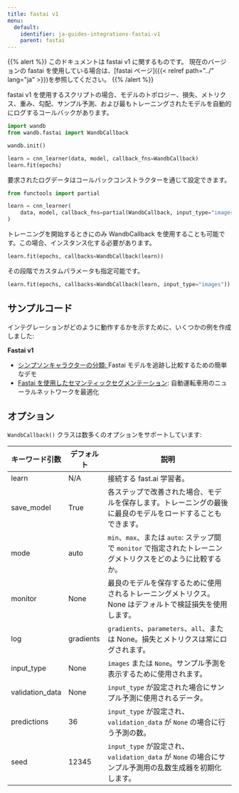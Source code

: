 ```yaml
---
title: fastai v1
menu:
  default:
    identifier: ja-guides-integrations-fastai-v1
    parent: fastai
---
```


{{% alert %}}
このドキュメントは fastai v1 に関するものです。
現在のバージョンの fastai を使用している場合は、[fastai ページ]({{< relref path="../" lang="ja" >}})を参照してください。
{{% /alert %}}

fastai v1 を使用するスクリプトの場合、モデルのトポロジー、損失、メトリクス、重み、勾配、サンプル予測、および最もトレーニングされたモデルを自動的にログするコールバックがあります。

```python
import wandb
from wandb.fastai import WandbCallback

wandb.init()

learn = cnn_learner(data, model, callback_fns=WandbCallback)
learn.fit(epochs)
```

要求されたログデータはコールバックコンストラクターを通じて設定できます。

```python
from functools import partial

learn = cnn_learner(
    data, model, callback_fns=partial(WandbCallback, input_type="images")
)
```

トレーニングを開始するときにのみ WandbCallback を使用することも可能です。この場合、インスタンス化する必要があります。

```python
learn.fit(epochs, callbacks=WandbCallback(learn))
```

その段階でカスタムパラメータも指定可能です。

```python
learn.fit(epochs, callbacks=WandbCallback(learn, input_type="images"))
```

## サンプルコード

インテグレーションがどのように動作するかを示すために、いくつかの例を作成しました:

**Fastai v1**

* [シンプソンキャラクターの分類](https://github.com/borisdayma/simpsons-fastai)[: ](https://app.wandb.ai/jxmorris12/huggingface-demo/reports/A-Step-by-Step-Guide-to-Tracking-Hugging-Face-Model-Performance--VmlldzoxMDE2MTU)Fastai モデルを追跡し比較するための簡単なデモ
* [Fastai を使用したセマンティックセグメンテーション](https://github.com/borisdayma/semantic-segmentation): 自動運転車用のニューラルネットワークを最適化

## オプション

`WandbCallback()` クラスは数多くのオプションをサポートしています:

| キーワード引数    | デフォルト   | 説明                                                                                                        |
| ---------------- | --------- | -------------------------------------------------------------------------------------------------------- |
| learn            | N/A       | 接続する fast.ai 学習者。                                                                                 |
| save_model       | True      | 各ステップで改善された場合、モデルを保存します。トレーニングの最後に最良のモデルをロードすることもできます。 |
| mode             | auto      | `min`、`max`、または `auto`: ステップ間で `monitor` で指定されたトレーニングメトリクスをどのように比較するか。  |
| monitor          | None      | 最良のモデルを保存するために使用されるトレーニングメトリクス。None はデフォルトで検証損失を使用します。         |
| log              | gradients | `gradients`、`parameters`、`all`、または None。損失とメトリクスは常にログされます。                       |
| input_type       | None      | `images` または `None`。サンプル予測を表示するために使用されます。                                           |
| validation_data  | None      | `input_type` が設定された場合にサンプル予測に使用されるデータ。                                              |
| predictions      | 36        | `input_type` が設定され、`validation_data` が `None` の場合に行う予測の数。                                    |
| seed             | 12345     | `input_type` が設定され、`validation_data` が `None` の場合にサンプル予測用の乱数生成器を初期化します。              |